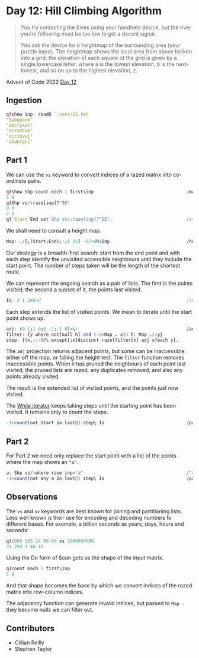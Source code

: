 # Day 12: Hill Climbing Algorithm 

> You try contacting the Elves using your handheld device, but the river you're following must be too low to get a decent signal.
> 
> You ask the device for a heightmap of the surrounding area (your puzzle input). The heightmap shows the local area from above broken into a grid; the elevation of each square of the grid is given by a single lowercase letter, where a is the lowest elevation, b is the next-lowest, and so on up to the highest elevation, z.

Advent of Code 2022 [Day 12](https://adventofcode.com/2022/day/12)


## Ingestion

```q
q)show inp: read0 `:test/12.txt
"Sabqponm"
"abcryxxl"
"accszExk"
"acctuvwj"
"abdefghi"
```

## Part 1

We can use the `vs` keyword to convert indices of a razed matrix into co-ordinate pairs. 

```q
q)show Shp:count each 1 first\inp                                   /map shape
5 8
q)Shp vs/:raze[inp]?"SE"
0 0
2 5
q)`Start`End set'Shp vs/:raze[inp]?"SE";                            /start & end coords
```

We shall need to consult a height map.

```q
Map: ./[;(Start;End);:;0 25] -97+6h$inp                             /height map
```

Our strategy is a breadth-first search: start from the end point and with each step identify the unvisited accessible neighbours until they include the start point.
The number of steps taken will be the length of the shortest route.

We can represent the ongoing search as a pair of lists. 
The first is the points visited; the second a subset of it, the points last visited.

```q
Is: 2 1 2#End                                                       /initial state
```

Each step extends the list of visited points.
We mean to iterate until the start point shows up.

```q
adj: (0 1;1 0;0 -1;-1 0)+\:                                         /adjacent points
filter: {y where not[null h] and (-2+Map . x)< h: Map ./:y}
step: {(x,;::)@\:except[;x]distinct raze{filter[x] adj x}each y}.  
```

The `adj` projection returns adjacent points, but some can be inaccessible: either off the map, or failing the height test. 
The `filter` function removes inaccessible points. 
When it has pruned the neighbours of each point last visited, the pruned lists are razed, any duplicates removed, and also any points already visited.

The result is the extended list of visited points, and the points just now visited. 

The [While iterator](https://code.kx.com/q/ref/accumulators/#while) 
keeps taking steps until the starting point has been visited. 
It remains only to count the steps.


```q
-1+count(not Start in last@) step\ Is                               /part 1
```


## Part 2

For Part 2 we need only replace the start point with a list of the points where the map shows an `"a"`.

```q
a: Shp vs/:where raze inp="a"                                       /"a" coords
-1+count(not any a in last@) step\ Is                               /part 2
```


## Observations

The `vs` and `sv` keywords are best known for joining and partitioning lists. 
Less well known is their use for encoding and decoding numbers to different bases. 
For example, a billion seconds as years, days, hours and seconds:

```q
q)1000 365 24 60 60 vs 1000000000
31 259 1 46 40
```

Using the Do form of Scan gets us the shape of the input matrix.

```q
q)count each 1 first\inp
5 8
```

And that shape becomes the base by which we convert indices of the razed matrix into row-column indices. 

The adjacency function can generate invalid indices, but passed to `Map .` they become nulls we can filter out.


## Contributors

* Cillian Reilly
* Stephen Taylor

